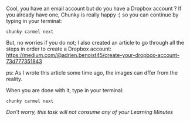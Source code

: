 Cool, you have an email account but do you have a Dropbox account ?
If you already have one, Chunky is really happy :) so you can continue by typing in your terminal:

```  
chunky carmel next
```

But, no worries if you do not; I also created an article to go through all the steps in order to create a Dropbox account:
https://medium.com/@adrien.benoist45/create-your-dropbox-account-73d777351843

ps: As I wrote this article some time ago, the images can dffer from the reality.

When you are done with it, type in your terminal:

```  
chunky carmel next
```

*Don't worry, this task will not consume any of your Learning Minutes*